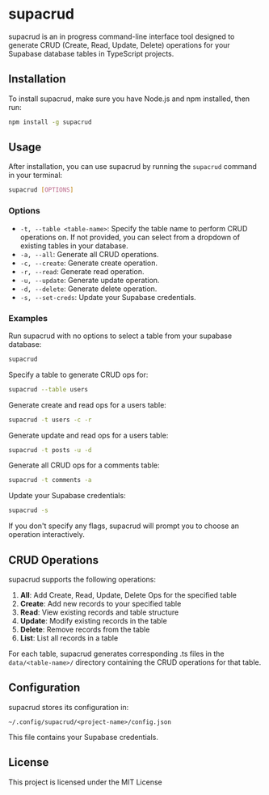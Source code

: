 # supacrud

supacrud is an in progress command-line interface tool designed to generate CRUD (Create, Read, Update, Delete) operations for your Supabase database tables in TypeScript projects.

## Installation

To install supacrud, make sure you have Node.js and npm installed, then run:

```bash
npm install -g supacrud
```

## Usage

After installation, you can use supacrud by running the `supacrud` command in your terminal:

```bash
supacrud [OPTIONS]
```

### Options

- `-t, --table <table-name>`: Specify the table name to perform CRUD operations on. If not provided, you can select from a dropdown of existing tables in your database.
- `-a, --all`: Generate all CRUD operations.
- `-c, --create`: Generate create operation.
- `-r, --read`: Generate read operation.
- `-u, --update`: Generate update operation.
- `-d, --delete`: Generate delete operation.
- `-s, --set-creds`: Update your Supabase credentials.

### Examples

Run supacrud with no options to select a table from your supabase database:
```bash
supacrud
```

Specify a table to generate CRUD ops for:
```bash
supacrud --table users
```

Generate create and read ops for a users table:
```bash
supacrud -t users -c -r
```

Generate update and read ops for a users table:
```bash
supacrud -t posts -u -d
```

Generate all CRUD ops for a comments table:
```bash
supacrud -t comments -a
```

Update your Supabase credentials:
```bash
supacrud -s
```

If you don't specify any flags, supacrud will prompt you to choose an operation interactively.

## CRUD Operations

supacrud supports the following operations:

1. **All**: Add Create, Read, Update, Delete Ops for the specified table
2. **Create**: Add new records to your specified table
3. **Read**: View existing records and table structure
4. **Update**: Modify existing records in the table
5. **Delete**: Remove records from the table
6. **List**: List all records in a table

For each table, supacrud generates corresponding .ts files in the `data/<table-name>/` directory containing the CRUD operations for that table.

## Configuration

supacrud stores its configuration in:

```
~/.config/supacrud/<project-name>/config.json
```

This file contains your Supabase credentials.

## License

This project is licensed under the MIT License
